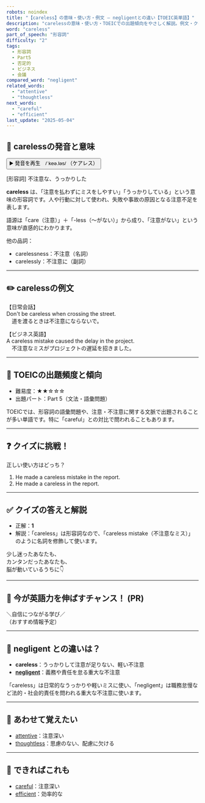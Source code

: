 ```yaml
---
robots: noindex
title: "【careless】の意味・使い方・例文 ― negligentとの違い【TOEIC英単語】"
description: "carelessの意味・使い方・TOEICでの出題傾向をやさしく解説。例文・クイズ付きでnegligentとの違いもわかりやすく学べます。"
word: "careless"
part_of_speech: "形容詞"
difficulty: "2"
tags:
  - 形容詞
  - Part5
  - 否定的
  - ビジネス
  - 会議
compared_word: "negligent"
related_words:
  - "attentive"
  - "thoughtless"
next_words:
  - "careful"
  - "efficient"
last_update: "2025-05-04"
---
```


## 🔰 carelessの発音と意味

<button class="play-audio" onclick="playTTS('careless')">
  <span class="play-audio-main">
    ▶️ 発音を再生　/ˈkeə.ləs/
  </span>
  <span class="play-audio-sub">
    （ケアレス）
  </span>
</button>

[形容詞] 不注意な、うっかりした

**careless** は、「注意を払わずにミスをしやすい」「うっかりしている」という意味の形容詞です。人や行動に対して使われ、失敗や事故の原因となる注意不足を表します。

語源は「care（注意）」＋「-less（～がない）」から成り、「注意がない」という意味が直感的にわかります。

他の品詞：  
- carelessness：不注意（名詞）
- carelessly：不注意に（副詞）

---

## ✏️ carelessの例文

【日常会話】  
Don't be careless when crossing the street.  
　道を渡るときは不注意にならないで。

【ビジネス英語】  
A careless mistake caused the delay in the project.  
　不注意なミスがプロジェクトの遅延を招きました。

---

## 🎯 TOEICの出題頻度と傾向

- 難易度：★★☆☆☆
- 出題パート：Part 5（文法・語彙問題）

TOEICでは、形容詞の語彙問題や、注意・不注意に関する文脈で出題されることが多い単語です。特に「careful」との対比で問われることもあります。

---

## ❓ クイズに挑戦！

正しい使い方はどっち？

1. He made a careless mistake in the report.  
2. He made a careless in the report.

---

## ✅ クイズの答えと解説

- 正解：**1**
- 解説：「careless」は形容詞なので、「careless mistake（不注意なミス）」のように名詞を修飾して使います。

少し迷ったあなたも、  
カンタンだったあなたも、  
脳が動いているうちに👇️

---

## 🚀 今が英語力を伸ばすチャンス！ (PR)

<div class="info-center">
＼自信につながる学び／<br>  
（おすすめ情報予定）
</div>

---

## 🤔  negligent との違いは？

- **careless**：うっかりして注意が足りない、軽い不注意
- **[negligent](/word/negligent/)**：義務や責任を怠る重大な不注意

「careless」は日常的なうっかりや軽いミスに使い、「negligent」は職務怠慢など法的・社会的責任を問われる重大な不注意に使います。

---

## 🧩 あわせて覚えたい

- [attentive](/word/attentive/)：注意深い
- [thoughtless](/word/thoughtless/)：思慮のない、配慮に欠ける

---

## 📖 できればこれも

- [careful](/word/careful/)：注意深い
- [efficient](/word/efficient/)：効率的な

<!-- cvid: aid42_bid18 -->
